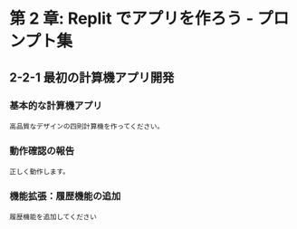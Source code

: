# 第 2 章: Replit でアプリを作ろう - プロンプト集

## 2-2-1 最初の計算機アプリ開発

### 基本的な計算機アプリ

```
高品質なデザインの四則計算機を作ってください。
```

### 動作確認の報告

```
正しく動作します。
```

### 機能拡張：履歴機能の追加

```
履歴機能を追加してください
```
